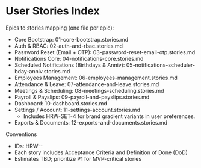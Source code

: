 # User Stories Index

Epics to stories mapping (one file per epic):
- Core Bootstrap: 01-core-bootstrap.stories.md
- Auth & RBAC: 02-auth-and-rbac.stories.md
- Password Reset (Email + OTP): 03-password-reset-email-otp.stories.md
- Notifications Core: 04-notifications-core.stories.md
- Scheduled Notifications (Birthdays & Anniv): 05-notifications-scheduler-bday-anniv.stories.md
- Employees Management: 06-employees-management.stories.md
- Attendance & Leave: 07-attendance-and-leave.stories.md
- Meetings & Scheduling: 08-meetings-scheduling.stories.md
- Payroll & Payslips: 09-payroll-and-payslips.stories.md
- Dashboard: 10-dashboard.stories.md
- Settings / Account: 11-settings-account.stories.md
  - Includes HRW-SET-4 for brand gradient variants in user preferences.
- Exports & Documents: 12-exports-and-documents.stories.md

Conventions
- IDs: HRW-<EPIC>-<N>
- Each story includes Acceptance Criteria and Definition of Done (DoD)
- Estimates TBD; prioritize P1 for MVP-critical stories
